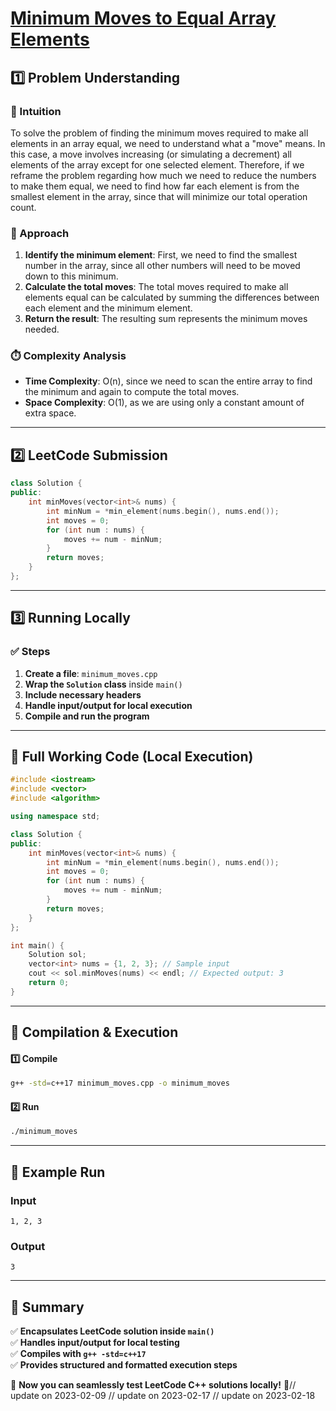 # **[Minimum Moves to Equal Array Elements](https://leetcode.com/problems/minimum-moves-to-equal-array-elements/description/)**  

## **1️⃣ Problem Understanding**  
### **📌 Intuition**  
To solve the problem of finding the minimum moves required to make all elements in an array equal, we need to understand what a "move" means. In this case, a move involves increasing (or simulating a decrement) all elements of the array except for one selected element. Therefore, if we reframe the problem regarding how much we need to reduce the numbers to make them equal, we need to find how far each element is from the smallest element in the array, since that will minimize our total operation count.

### **🚀 Approach**  
1. **Identify the minimum element**: First, we need to find the smallest number in the array, since all other numbers will need to be moved down to this minimum.
2. **Calculate the total moves**: The total moves required to make all elements equal can be calculated by summing the differences between each element and the minimum element.
3. **Return the result**: The resulting sum represents the minimum moves needed.

### **⏱️ Complexity Analysis**  
- **Time Complexity**: O(n), since we need to scan the entire array to find the minimum and again to compute the total moves.  
- **Space Complexity**: O(1), as we are using only a constant amount of extra space.

---

## **2️⃣ LeetCode Submission**  
```cpp
class Solution {
public:
    int minMoves(vector<int>& nums) {
        int minNum = *min_element(nums.begin(), nums.end());
        int moves = 0;
        for (int num : nums) {
            moves += num - minNum;
        }
        return moves;
    }
};  
```  

---

## **3️⃣ Running Locally**  
### **✅ Steps**  
1. **Create a file**: `minimum_moves.cpp`  
2. **Wrap the `Solution` class** inside `main()`  
3. **Include necessary headers**  
4. **Handle input/output for local execution**  
5. **Compile and run the program**  

---  

## **📝 Full Working Code (Local Execution)**  
```cpp
#include <iostream>
#include <vector>
#include <algorithm>

using namespace std;

class Solution {
public:
    int minMoves(vector<int>& nums) {
        int minNum = *min_element(nums.begin(), nums.end());
        int moves = 0;
        for (int num : nums) {
            moves += num - minNum;
        }
        return moves;
    }
};

int main() {
    Solution sol;
    vector<int> nums = {1, 2, 3}; // Sample input
    cout << sol.minMoves(nums) << endl; // Expected output: 3
    return 0;
}  
```  

---  

## **🔧 Compilation & Execution**  
#### **1️⃣ Compile**  
```bash
g++ -std=c++17 minimum_moves.cpp -o minimum_moves
```  

#### **2️⃣ Run**  
```bash
./minimum_moves
```  

---  

## **🎯 Example Run**  
### **Input**  
```
1, 2, 3
```  
### **Output**  
```
3
```  

---  

## **📌 Summary**  
✅ **Encapsulates LeetCode solution inside `main()`**  
✅ **Handles input/output for local testing**  
✅ **Compiles with `g++ -std=c++17`**  
✅ **Provides structured and formatted execution steps**  

🚀 **Now you can seamlessly test LeetCode C++ solutions locally!** 🚀// update on 2023-02-09
// update on 2023-02-17
// update on 2023-02-18

